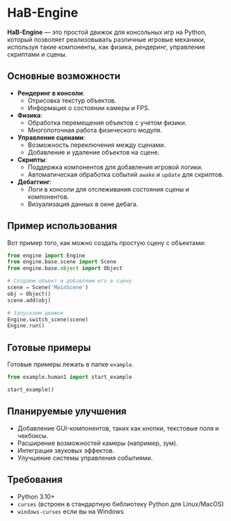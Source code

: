# HaB-Engine

**HaB-Engine** — это простой движок для консольных игр на Python, который позволяет реализовывать различные игровые
механики, используя такие компоненты, как физика, рендеринг, управление скриптами и сцены.

## Основные возможности

- **Рендеринг в консоли**:
  - Отрисовка текстур объектов.
  - Информация о состоянии камеры и FPS.
- **Физика**:
  - Обработка перемещения объектов с учетом физики.
  - Многопоточная работа физического модуля.
- **Управление сценами**:
  - Возможность переключения между сценами.
  - Добавление и удаление объектов на сцене.
- **Скрипты**:
  - Поддержка компонентов для добавления игровой логики.
  - Автоматическая обработка событий `awake` и `update` для скриптов.
- **Дебаггинг**:
  - Логи в консоли для отслеживания состояния сцены и компонентов.
  - Визуализация данных в окне дебага.

## Пример использования

Вот пример того, как можно создать простую сцену с объектами:

```python
from engine import Engine
from engine.base.scene import Scene
from engine.base.object import Object

# Создаем объект и добавляем его в сцену
scene = Scene('MainScene')
obj = Object()
scene.add(obj)

# Запускаем движок
Engine.switch_scene(scene)
Engine.run()
```

## Готовые примеры

Готовые примеры лежать в папке `example`.

```python
from example.human1 import start_example

start_example()
```

## Планируемые улучшения

- Добавление GUI-компонентов, таких как кнопки, текстовые поля и чекбоксы.
- Расширение возможностей камеры (например, зум).
- Интеграция звуковых эффектов.
- Улучшение системы управления событиями.

## Требования

- Python 3.10+
- `curses` (встроен в стандартную библиотеку Python для Linux/MacOS)
- `windows-curses` если вы на Windows
